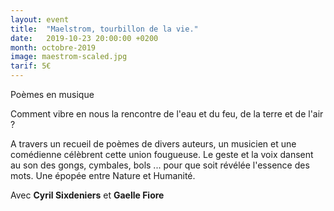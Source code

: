 ```yaml
---
layout: event
title:  "Maelstrom, tourbillon de la vie."
date:   2019-10-23 20:00:00 +0200
month: octobre-2019
image: maestrom-scaled.jpg
tarif: 5€
---
```


Poèmes en musique

Comment vibre en nous la rencontre de l'eau et du feu, de la terre et de l'air ?

A travers un recueil de poèmes de divers auteurs, un musicien et une comédienne célèbrent cette union fougueuse. Le geste et la voix dansent au son des gongs, cymbales, bols ... pour que soit révélée l'essence des mots. Une épopée entre Nature et Humanité.

Avec **Cyril Sixdeniers** et **Gaelle Fiore**
